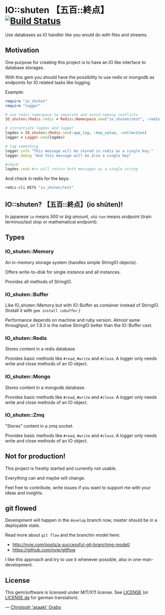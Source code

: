 # IO::shuten 【五百::終点】 [![Build Status](https://secure.travis-ci.org/asaaki/io_shuten.png)](http://travis-ci.org/asaaki/io_shuten)

Use databases as IO handler like you would do with files and streams.


## Motivation

One purpose for creating this project is to have an IO like interface to database storages.

With this gem you should have the possibility to use redis or mongodb as endpoints for IO related tasks like logging.

Example:

```ruby
require "io_shuten"
require "logger"

# use redis namespace to separate and avoid naming conflicts
IO_shuten::Redis.redis = Redis::Namespace.new("io_shuten/test", :redis => Redis.new)

# instantiate logdev and logger
logdev = IO_shuten::Redis.new(:app_log, :key_value, :collection)
logger = Logger.new(logdev)

# log something
logger.info "This message will be stored in redis as a single key."
logger.debug "And this message will be also a single key"

#check
logdev.read #=> will return both messages as a single string
```

And check in redis for the keys:

```bash
redis-cli KEYS "io_shuten/test"
```


## IO::shuten? 【五百::終点】(io shūten)!

In japanese `io` means *500* or *big amount*, `shū･ten` means *endpoint* (train terminus/last stop or mathematical endpoint).


## Types


### IO_shuten::Memory

An in-memory storage system (handles simple StringIO objects).

Offers write-to-disk for single instance and all instances.

Provides all methods of StringIO.

### IO_shuten::Buffer

Like IO_shuten::Memory but with IO::Buffer as container instead of StringIO.
(Install it with `gem install iobuffer`.)

Performance depends on machine and ruby version. Almost same throughput, on 1.9.3 is the native StringIO better than the IO::Buffer cext.

### IO_shuten::Redis

Stores content in a redis database.

Provides basic methods like `#read`, `#write` and `#close`.
A logger only needs write and close methods of an IO object.

### IO_shuten::Mongo

Stores content in a mongodb database.

Provides basic methods like `#read`, `#write` and `#close`.
A logger only needs write and close methods of an IO object.

### IO_shuten::Zmq

"Stores" content in a zmq socket.

Provides basic methods like `#read`, `#write` and `#close`.
A logger only needs write and close methods of an IO object.


## Not for production!

This project is freshly started and currently not usable.

Everything can and maybe will change.

Feel free to contribute, write issues if you want to support me with your ideas and insights.


## git flowed

Development will happen in the `develop` branch now, master should be in a deployable state.

Read more about `git flow` and the branchin model here:

* http://nvie.com/posts/a-successful-git-branching-model/
* https://github.com/nvie/gitflow

I like this approach and try to use it whenever possible, also in one-man-development.


## License

This gem/software is licensed under MIT/X11 license. See [LICENSE](https://raw.github.com/asaaki/io_shuten/develop/LICENSE) (or [LICENSE.de](https://raw.github.com/asaaki/io_shuten/develop/LICENSE.de) for german translation).

— [Christoph 'asaaki' Grabo](https://github.com/asaaki)

